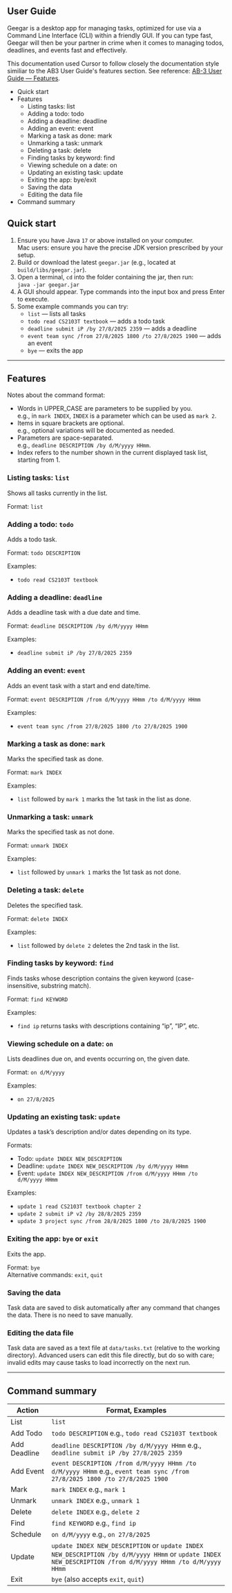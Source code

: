 ## User Guide

Geegar is a desktop app for managing tasks, optimized for use via a Command Line Interface (CLI) within a friendly GUI. 
If you can type fast, Geegar will then be your partner in crime when it comes to managing todos, deadlines, and events 
fast and effectively.

This documentation used Cursor to follow closely the documentation style similiar to the
AB3 User Guide's features section. See reference: [AB-3 User Guide — Features](https://se-education.org/addressbook-level3/UserGuide.html#features).

- Quick start
- Features
  - Listing tasks: list
  - Adding a todo: todo
  - Adding a deadline: deadline
  - Adding an event: event
  - Marking a task as done: mark
  - Unmarking a task: unmark
  - Deleting a task: delete
  - Finding tasks by keyword: find
  - Viewing schedule on a date: on
  - Updating an existing task: update
  - Exiting the app: bye/exit
  - Saving the data
  - Editing the data file
- Command summary

## Quick start

1. Ensure you have Java `17` or above installed on your computer.  
   Mac users: ensure you have the precise JDK version prescribed by your setup.
2. Build or download the latest `geegar.jar` (e.g., located at `build/libs/geegar.jar`).
3. Open a terminal, `cd` into the folder containing the jar, then run:  
   `java -jar geegar.jar`
4. A GUI should appear. Type commands into the input box and press Enter to execute.
5. Some example commands you can try:
   - `list` — lists all tasks
   - `todo read CS2103T textbook` — adds a todo task
   - `deadline submit iP /by 27/8/2025 2359` — adds a deadline
   - `event team sync /from 27/8/2025 1800 /to 27/8/2025 1900` — adds an event
   - `bye` — exits the app

---

## Features

Notes about the command format:

- Words in UPPER_CASE are parameters to be supplied by you.  
  e.g., in `mark INDEX`, `INDEX` is a parameter which can be used as `mark 2`.
- Items in square brackets are optional.  
  e.g., optional variations will be documented as needed.
- Parameters are space-separated.  
  e.g., `deadline DESCRIPTION /by d/M/yyyy HHmm`.
- Index refers to the number shown in the current displayed task list, starting from 1.

### Listing tasks: `list`

Shows all tasks currently in the list.

Format: `list`

### Adding a todo: `todo`

Adds a todo task.

Format: `todo DESCRIPTION`

Examples:

- `todo read CS2103T textbook`

### Adding a deadline: `deadline`

Adds a deadline task with a due date and time.

Format: `deadline DESCRIPTION /by d/M/yyyy HHmm`

Examples:

- `deadline submit iP /by 27/8/2025 2359`

### Adding an event: `event`

Adds an event task with a start and end date/time.

Format: `event DESCRIPTION /from d/M/yyyy HHmm /to d/M/yyyy HHmm`

Examples:

- `event team sync /from 27/8/2025 1800 /to 27/8/2025 1900`

### Marking a task as done: `mark`

Marks the specified task as done.

Format: `mark INDEX`

Examples:

- `list` followed by `mark 1` marks the 1st task in the list as done.

### Unmarking a task: `unmark`

Marks the specified task as not done.

Format: `unmark INDEX`

Examples:

- `list` followed by `unmark 1` marks the 1st task as not done.

### Deleting a task: `delete`

Deletes the specified task.

Format: `delete INDEX`

Examples:

- `list` followed by `delete 2` deletes the 2nd task in the list.

### Finding tasks by keyword: `find`

Finds tasks whose description contains the given keyword (case-insensitive, substring match).

Format: `find KEYWORD`

Examples:

- `find ip` returns tasks with descriptions containing “ip”, “IP”, etc.

### Viewing schedule on a date: `on`

Lists deadlines due on, and events occurring on, the given date.

Format: `on d/M/yyyy`

Examples:

- `on 27/8/2025`

### Updating an existing task: `update`

Updates a task’s description and/or dates depending on its type.

Formats:

- Todo: `update INDEX NEW_DESCRIPTION`
- Deadline: `update INDEX NEW_DESCRIPTION /by d/M/yyyy HHmm`
- Event: `update INDEX NEW_DESCRIPTION /from d/M/yyyy HHmm /to d/M/yyyy HHmm`

Examples:

- `update 1 read CS2103T textbook chapter 2`
- `update 2 submit iP v2 /by 28/8/2025 2359`
- `update 3 project sync /from 28/8/2025 1800 /to 28/8/2025 1900`

### Exiting the app: `bye` or `exit`

Exits the app.

Format: `bye`  
Alternative commands: `exit`, `quit`

### Saving the data

Task data are saved to disk automatically after any command that changes the data. There is no need to save manually.

### Editing the data file

Task data are saved as a text file at `data/tasks.txt` (relative to the working directory). Advanced users can edit this file directly, but do so with care; invalid edits may cause tasks to load incorrectly on the next run.

---

## Command summary

| Action       | Format, Examples                                                                                                                                           |
| ------------ | ---------------------------------------------------------------------------------------------------------------------------------------------------------- |
| List         | `list`                                                                                                                                                     |
| Add Todo     | `todo DESCRIPTION` e.g., `todo read CS2103T textbook`                                                                                                      |
| Add Deadline | `deadline DESCRIPTION /by d/M/yyyy HHmm` e.g., `deadline submit iP /by 27/8/2025 2359`                                                                     |
| Add Event    | `event DESCRIPTION /from d/M/yyyy HHmm /to d/M/yyyy HHmm` e.g., `event team sync /from 27/8/2025 1800 /to 27/8/2025 1900`                                  |
| Mark         | `mark INDEX` e.g., `mark 1`                                                                                                                                |
| Unmark       | `unmark INDEX` e.g., `unmark 1`                                                                                                                            |
| Delete       | `delete INDEX` e.g., `delete 2`                                                                                                                            |
| Find         | `find KEYWORD` e.g., `find ip`                                                                                                                             |
| Schedule     | `on d/M/yyyy` e.g., `on 27/8/2025`                                                                                                                         |
| Update       | `update INDEX NEW_DESCRIPTION` or `update INDEX NEW_DESCRIPTION /by d/M/yyyy HHmm` or `update INDEX NEW_DESCRIPTION /from d/M/yyyy HHmm /to d/M/yyyy HHmm` |
| Exit         | `bye` (also accepts `exit`, `quit`)                                                                                                                        |
